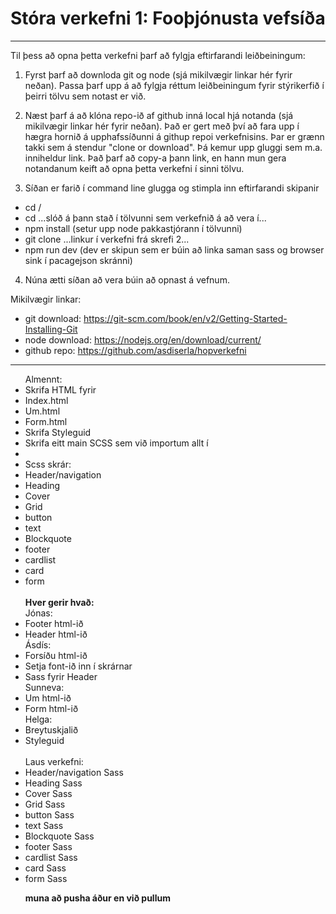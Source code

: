 # Stóra verkefni 1: Fooþjónusta vefsíða

****************************************

Til þess að opna þetta verkefni þarf að fylgja eftirfarandi leiðbeiningum:

1. Fyrst þarf að downloda git og node (sjá mikilvægir linkar hér fyrir neðan). Passa þarf upp á að fylgja réttum leiðbeiningum fyrir stýrikerfið í þeirri tölvu sem notast er við.

2. Næst þarf á að klóna repo-ið af github inná local hjá notanda (sjá mikilvægir linkar hér fyrir neðan). Það er gert með því að fara upp í hægra hornið á upphafssíðunni á githup repoi verkefnisins. Þar er grænn takki sem á stendur "clone or download". Þá kemur upp gluggi sem m.a. inniheldur link. Það þarf að copy-a þann link, en hann mun gera notandanum keift að opna þetta verkefni í sinni tölvu. 

3. Síðan er farið í command line glugga og stimpla inn eftirfarandi skipanir
  - cd /
  - cd ...slóð á þann stað í tölvunni sem verkefnið á að vera í...
  - npm install (setur upp node pakkastjórann í tölvunni)
  - git clone ...linkur í verkefni frá skrefi 2...
  - npm run dev (dev er skipun sem er búin að linka saman sass og browser sink í pacagejson skránni)

4. Núna ætti síðan að vera búin að opnast á vefnum.

Mikilvægir linkar: 
   - git download: https://git-scm.com/book/en/v2/Getting-Started-Installing-Git
   - node download: https://nodejs.org/en/download/current/
   - github repo: https://github.com/asdiserla/hopverkefni
   
****************************************
  
  




<ul>Almennt: 
<li>Skrifa HTML fyrir
  <li>Index.html</li>
  <li>Um.html</li>
  <li>Form.html</li>
  </li>
<li>Skrifa Styleguid</li>
<li>Skrifa eitt main SCSS sem við importum allt í<li/>
<li>Scss skrár:
  <li>Header/navigation</li>
  <li>Heading</li>
  <li>Cover</li>
  <li>Grid</li>
  <li>button</li>
  <li>text</li>
  <li>Blockquote</li>
  <li>footer</li>
  <li>cardlist</li>
  <li>card</li>
  <li>form</li><br>
  <strong>Hver gerir hvað:</strong><br>
  Jónas:<br>
  <li>Footer html-ið</li>
  <li>Header html-ið</li>
  Ásdís:<br>
  <li>Forsíðu html-ið</li>
  <li>Setja font-ið inn í skrárnar</li>
  <li>Sass fyrir Header</li>
  Sunneva:<br>
  <li>Um html-ið</li>
  <li>Form html-ið</li>
  Helga:<br>
  <li>Breytuskjalið</li>
  <li>Styleguid</li><br>
  Laus verkefni:<br>
  <li>Header/navigation Sass</li>
  <li>Heading Sass</li>
  <li>Cover Sass</li>
  <li>Grid Sass</li>
  <li>button Sass</li>
  <li>text Sass</li>
  <li>Blockquote Sass</li>
  <li>footer Sass</li>
  <li>cardlist Sass</li>
  <li>card Sass</li>
  <li>form Sass</li>

<strong>muna að pusha áður en við pullum</strong>
